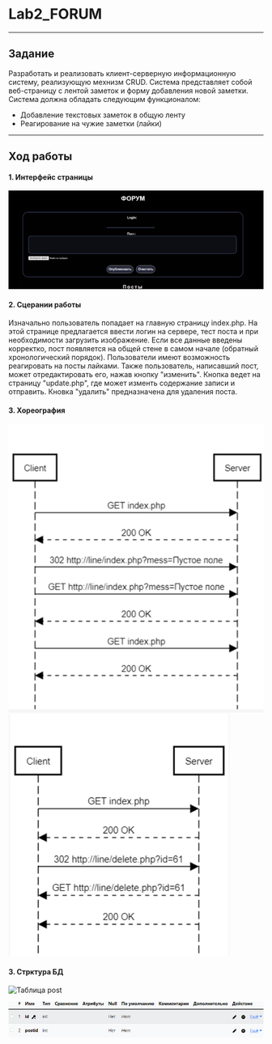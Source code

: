 # Lab2_FORUM
------------------------------------------
Задание
------------------------------------------
Разработать и реализовать клиент-серверную информационную систему, реализующую мехнизм CRUD. Система представляет собой веб-страницу с лентой заметок и форму добавления новой заметки. Система должна обладать следующим функционалом:

- Добавление текстовых заметок в общую ленту
- Реагирование на чужие заметки (лайки)
------------------------------------------
Ход работы
------------------------------------------
#### 1. Интерфейс страницы
![Интерфейс](https://github.com/Daniil-Kazakov1/Lab2_FORUM/blob/main/интерфейс.png)
#### 2. Сцерании работы
Изначально пользователь попадает на главную страницу index.php.
На этой странице предлагается ввести логин на сервере, тест поста и при необходимости загрузить изображение. Если все данные введены корректко, пост появляется на общей стене в самом начале (обратный хронологический порядок). 
Пользователи имеют возможность реагировать на посты лайками.
Также пользователь, написавший пост, может отредактировать его, нажав кнопку "изменить". Кнопка ведет на страницу "update.php", где может изменть содержание записи и отправить.
Кновка "удалить" предназначена для удаления поста.
#### 3. Хореография
![Добавление поста](https://github.com/Daniil-Kazakov1/Lab2_FORUM/blob/main/Добавление%20поста.png)
![Удаление поста](https://github.com/Daniil-Kazakov1/Lab2_FORUM/blob/main/Удаление%20поста.png)
#### 3. Стрктура БД
![Таблица post]([https://github.com/Daniil-Kazakov1/Lab2_FORUM/blob/main/Добавление%20поста.png](https://github.com/Daniil-Kazakov1/Lab2_FORUM/blob/main/Структура%20БД%20post.png))

![Таблица likes](https://github.com/Daniil-Kazakov1/Lab2_FORUM/blob/main/Структура%20БД%20likes.png)
